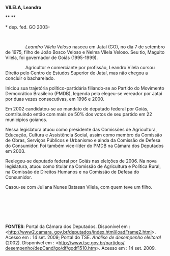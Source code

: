 **VILELA, Leandro**

** **

\* dep. fed. GO 2003-

 

                *Leandro Vilela Veloso* nasceu em Jataí (GO), no dia 7
de setembro de 1975, filho de João Bosco Veloso e Nelma Vilela Veloso.
Seu tio, Maguito Vilela, foi governador de Goiás (1995-1999).

                Agricultor e comerciante por profissão, Leandro Vilela
cursou Direito pelo Centro de Estudos Superior de Jataí, mas não chegou
a concluir o bacharelado.

Iniciou sua trajetória político-partidária filiando-se ao Partido do
Movimento Democrático Brasileiro (PMDB), legenda pela elegeu-se vereador
por Jataí por duas vezes consecutivas, em 1996 e 2000.

Em 2002 candidatou-se ao mandato de deputado federal por Goiás,
contribuindo então com mais de 50% dos votos de seu partido em 22
municípios goianos.

Nessa legislatura atuou como presidente das Comissões de Agricultura,
Educação, Cultura e Assistência Social, assim como membro da Comissão de
Obras, Serviços Públicos e Urbanismo e ainda da Comissão de Defesa do
Consumidor. Foi também vice-líder do PMDB na Câmara dos Deputados em
2003.

Reelegeu-se deputado federal por Goiás nas eleições de 2006. Na nova
legislatura, atuou como titular na Comissão de Agricultura e Política
Rural, na Comissão de Direitos Humanos e na Comissão de Defesa do
Consumidor.

Casou-se com Juliana Nunes Batasan Vilela, com quem teve um filho.

 

 

 

**FONTES**: Portal da Câmara dos Deputados. Disponível em :
\<[http://www2.camara.
gov.br/deputados/index.html/loadFrame2.html](http://www2.camara.%20gov.br/deputados/index.html/loadFrame2.html)\>.
Acesso em : 14 set. 2009; Portal do TSE. *Análise de desempenho
eleitoral* (2002). Disponível em : \<[http://www.tse.gov.br/partidos/
desempenho/depCand/go/df/godf1510.htm](http://www.tse.gov.br/partidos/%20desempenho/depCand/go/df/godf1510.htm)\>.
Acesso em : 14 set. 2009.
